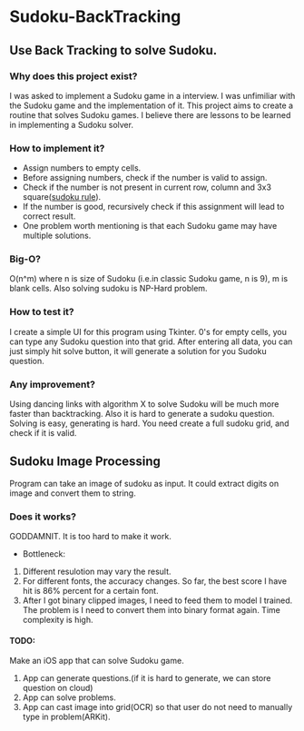 # Sudoku-BackTracking
## Use Back Tracking to solve Sudoku.
### Why does this project exist?
  I was asked to implement a Sudoku game in a interview. I was unfimiliar with the Sudoku game and the implementation of it. This project aims to create a routine that solves Sudoku games. I believe there are lessons to be learned in implementing a Sudoku solver.
### How to implement it?
  - Assign numbers to empty cells. 
  - Before assigning numbers, check if the number is valid to assign. 
  - Check if the number is not present in current row, column and 3x3 square([sudoku rule](http://www.counton.org/sudoku/rules-of-sudoku.php)). 
  - If the number is good, recursively check if this assignment will lead to correct result. 
  - One problem worth mentioning is that each Sudoku game may have multiple solutions.
### Big-O?
  O(n^m) where n is size of Sudoku (i.e.in classic Sudoku game, n is 9), m is blank cells. Also solving sudoku is NP-Hard problem.
### How to test it?
  I create a simple UI for this program using Tkinter. 0's for empty cells, you can type any Sudoku question into that grid. After entering all data, you can just simply hit solve button, it will generate a solution for you Sudoku question.
### Any improvement?
  Using dancing links with algorithm X to solve Sudoku will be much more faster than backtracking. Also it is hard to generate a sudoku question. Solving is easy, generating is hard. You need create a full sudoku grid, and check if it is valid.

## Sudoku Image Processing
  Program can take an image of sudoku as input. It could extract digits on image and convert them to string.
### Does it works?
  GODDAMNIT. It is too hard to make it work.
  * Bottleneck:
  1. Different resulotion may vary the result.
  2. For different fonts, the accuracy changes. So far, the best score I have hit is 86% percent for a certain font.
  3. After I got binary clipped images, I need to feed them to model I trained. The problem is I need to convert them into binary format again. Time complexity is high.


#### TODO:
  Make an iOS app that can solve Sudoku game.
  1. App can generate questions.(if it is hard to generate, we can store question on cloud)
  2. App can solve problems.
  3. App can cast image into grid(OCR) so that user do not need to manually type in problem(ARKit).
